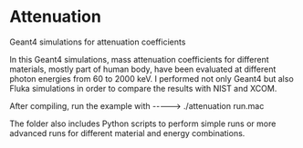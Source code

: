 # Attenuation

Geant4 simulations for attenuation coefficients

In this Geant4 simulations, mass attenuation coefficients for different materials, mostly part of human body, have been evaluated at different photon energies from 60 to 2000 keV. I performed not only Geant4 but also Fluka simulations in order to compare the results with NIST and XCOM.

After compiling, run the example with -----> ./attenuation run.mac

The folder also includes Python scripts to perform simple runs or more advanced runs for different material and energy combinations.
